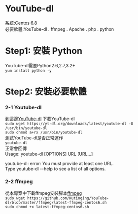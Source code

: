 # YouTube-dl
系統:Centos 6.8<br/>
必要軟體:YouTube-dl . ffmpeg . Apache . php . python<br>

<h1>Step1: 安裝 Python</h1>
YouTube-dl需要Python2.6,2.7,3.2+<br>
<code>yum install python -y</code><br>

<h1>Step2: 安裝必要軟體</h1>
<h3>2-1 Youtube-dl</h3>
到這邊<a href="https://rg3.github.io/youtube-dl/download.html">YouTube-dl</a> 下載YouTube-dl<br>
<code>sudo wget https://yt-dl.org/downloads/latest/youtube-dl -O /usr/bin/youtube-dl</code><br>
<code>sudo chmod a+rx /usr/bin/youtube-dl</code><br>
測試YouTube-dl是否正常運作<br>
<code>youtube-dl</code><br>
正常會回傳<br>
  Usage: youtube-dl [OPTIONS] URL [URL...]  
  
youtube-dl: error: You must provide at least one URL.  
Type youtube-dl --help to see a list of all options.    
<h3>2-2 ffmpeg</h3>
從本專案中下載ffmpeg安裝腳本<a href="https://github.com/Kutinging/YouTube-dl/blob/master/ffmpeg/latest-ffmpeg-centos6.sh">ffmpeg</a><br>
<code>sudo wget https://github.com/Kutinging/YouTube-dl/blob/master/ffmpeg/latest-ffmpeg-centos6.sh</code><br>
<code>sudo chmod +x latest-ffmpeg-centos6.sh</code><br>
